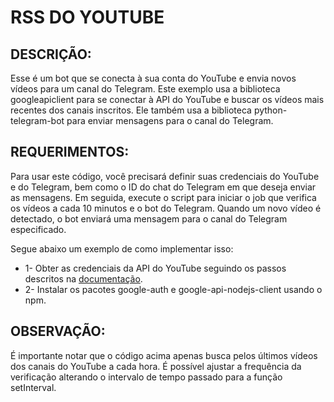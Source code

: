 # RSS DO YOUTUBE
## DESCRIÇÃO:
Esse é um bot que se conecta à sua conta do YouTube e envia novos vídeos para um canal do Telegram.
Este exemplo usa a biblioteca googleapiclient para se conectar à API do YouTube e buscar os vídeos mais recentes dos canais inscritos. Ele também usa a biblioteca python-telegram-bot para enviar mensagens para o canal do Telegram.

## REQUERIMENTOS:
Para usar este código, você precisará definir suas credenciais do YouTube e do Telegram, bem como o ID do chat do Telegram em que deseja enviar as mensagens. Em seguida, execute o script para iniciar o job que verifica os vídeos a cada 10 minutos e o bot do Telegram. Quando um novo vídeo é detectado, o bot enviará uma mensagem para o canal do Telegram especificado.

Segue abaixo um exemplo de como implementar isso:
* 1- Obter as credenciais da API do YouTube seguindo os passos descritos na [documentação](https://developers.google.com/youtube/registering_an_application).
* 2- Instalar os pacotes google-auth e google-api-nodejs-client usando o npm.

## OBSERVAÇÃO:
É importante notar que o código acima apenas busca pelos últimos vídeos dos canais do YouTube a cada hora. É possível ajustar a frequência da verificação alterando o intervalo de tempo passado para a função setInterval.